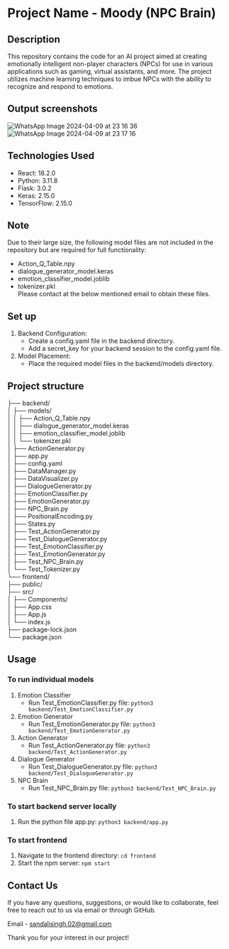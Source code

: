# Project Name - Moody (NPC Brain)

## Description

This repository contains the code for an AI project aimed at creating emotionally intelligent non-player characters (NPCs) 
for use in various applications such as gaming, virtual assistants, and more. 
The project utilizes machine learning techniques to imbue NPCs with the ability to recognize and respond to emotions.

## Output screenshots

![WhatsApp Image 2024-04-09 at 23 16 36](https://github.com/sandalisingh/NPC-Brain/assets/77054645/e9b38a26-8055-49e9-9d27-6c0536ef9a62)
![WhatsApp Image 2024-04-09 at 23 17 16](https://github.com/sandalisingh/NPC-Brain/assets/77054645/074932ca-69db-4668-b329-072973258dc9)

## Technologies Used

- React: 18.2.0
- Python: 3.11.8
- Flask: 3.0.2
- Keras: 2.15.0
- TensorFlow: 2.15.0

## Note
Due to their large size, the following model files are not included in the repository but are required for full functionality:
- Action_Q_Table.npy  
- dialogue_generator_model.keras  
- emotion_classifier_model.joblib  
- tokenizer.pkl  
Please contact at the below mentioned email to obtain these files.

## Set up

1. Backend Configuration:
    - Create a config.yaml file in the backend directory.
    - Add a secret_key for your backend session to the config.yaml file.
2. Model Placement:
    - Place the required model files in the backend/models directory.

## Project structure

 ├── backend/  
 │     ├── models/  
 │     │    ├── Action_Q_Table.npy    
 │     │    ├── dialogue_generator_model.keras  
 │     │    ├── emotion_classifier_model.joblib  
 │     │    └── tokenizer.pkl  
 │     ├── ActionGenerator.py  
 │     ├── app.py  
 │     ├── config.yaml  
 │     ├── DataManager.py  
 │     ├── DataVisualizer.py  
 │     ├── DialogueGenerator.py  
 │     ├── EmotionClassifier.py  
 │     ├── EmotionGenerator.py  
 │     ├── NPC_Brain.py  
 │     ├── PositionalEncoding.py  
 │     ├── States.py  
 │     ├── Test_ActionGenerator.py  
 │     ├── Test_DialogueGenerator.py  
 │     ├── Test_EmotionClassifier.py  
 │     ├── Test_EmotionGenerator.py  
 │     ├── Test_NPC_Brain.py  
 │     └── Test_Tokenizer.py  
 └── frontend/  
     ├── public/  
     ├── src/  
     │    ├── Components/  
     │    ├── App.css  
     │    ├── App.js  
     │    └── index.js  
     ├── package-lock.json  
     └── package.json  

## Usage

### To run individual models
1. Emotion Classifier
    - Run Test_EmotionClassifier.py file: `python3 backend/Test_EmotionClassifier.py`
2. Emotion Generator
    - Run Test_EmotionGenerator.py file: `python3 backend/Test_EmotionGenerator.py`
3. Action Generator
    - Run Test_ActionGenerator.py file: `python3 backend/Test_ActionGenerator.py`
4. Dialogue Generator
    - Run Test_DialogueGenerator.py file: `python3 backend/Test_DialogueGenerator.py`
5. NPC Brain
    - Run Test_NPC_Brain.py file:  `python3 backend/Test_NPC_Brain.py`

### To start backend server locally
1. Run the python file app.py: `python3 backend/app.py`

### To start frontend
1. Navigate to the frontend directory: `cd frontend`
2. Start the npm server: `npm start`

## Contact Us
If you have any questions, suggestions, or would like to collaborate, feel free to reach out to us via email or through GitHub.

Email - sandalisingh.02@gmail.com

Thank you for your interest in our project!